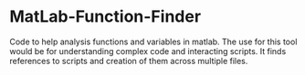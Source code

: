 # MatLab-Function-Finder
Code to help analysis functions and variables in matlab. The use for this tool would be for understanding complex code and interacting scripts. It finds references to scripts and creation of them across multiple files.
